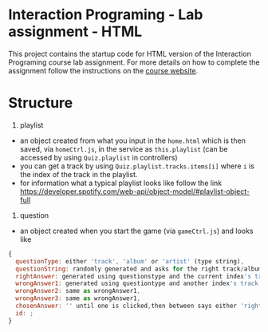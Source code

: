 Interaction Programing - Lab assignment - HTML
=================================================

This project contains the startup code for HTML version of the Interaction Programing course lab assignment. For more details on how to complete the assignment follow the instructions on the [course website](https://www.kth.se/social/course/DH2641).


Structure
================================================
1. playlist
  * an object created from what you input in the `home.html` which is then saved, via `homeCtrl.js`, in the service as `this.playlist` (can be accessed by using `Quiz.playlist` in controllers)
  * you can get a track by using `Quiz.playlist.tracks.items[i]` where `i` is the index of the track in the playlist.
  * for information what a typical playlist looks like follow the link https://developer.spotify.com/web-api/object-model/#playlist-object-full  

1. question
  * an object created when you start the game (via `gameCtrl.js`) and looks like
```javascript
{
  questionType: either 'track', 'album' or 'artist' (type string),
  questionString: randomly generated and asks for the right track/album/artist (type string),
  rightAnswer: generated using questionstype and the current index's track (type string),
  wrongAnswer1: generated using questiontype and another index's track (type string),
  wrongAnswer2: same as wrongAnswer1,
  wrongAnswer3: same as wrongAnswer1,
  chosenAnswer: '' until one is clicked,then between says either 'rightAnswer' or 'wrongAnswer1/2/3' (type string);
  id: ;
}
```
